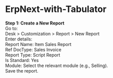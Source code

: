 # ErpNext-with-Tabulator

**Step 1: Create a New Report** <br />
Go to: <br />
Desk > Customization > Report > New Report <br />
Enter details: <br />
Report Name: Item Sales Report <br />
Ref DocType: Sales Invoice <br />
Report Type: Script Report <br />
Is Standard: Yes <br />
Module: Select the relevant module (e.g., Selling). <br />
Save the report. <br />
